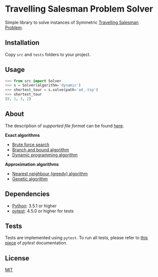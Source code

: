 # Travelling Salesman Problem Solver

Simple library to solve instances of Symmetric [Travelling Salesman Problem](https://en.wikipedia.org/wiki/Travelling_salesman_problem).

## Installation
Copy `src` and `tests` folders to your project.

## Usage
```python
>>> from src import Solver
>>> s = Solver(algorithm='dynamic')
>>> shortest_tour = s.solve(path='a4_.tsp')
>>> shortest_tour
[0, 1, 3, 2]
```

## About
The description of *supported file format* can be found [here](https://wwwproxy.iwr.uni-heidelberg.de/groups/comopt/software/TSPLIB95/tsp95.pdf).

**Exact algorithms**

- [Brute force search](https://en.wikipedia.org/wiki/Brute-force_search)
- [Branch and bound algorithm](https://en.wikipedia.org/wiki/Branch_and_bound)
- [Dynamic programming algorithm](https://en.wikipedia.org/wiki/Held%E2%80%93Karp_algorithm)

**Approximation algorithms**

- [Nearest neighbour (greedy) algorithm](https://en.wikipedia.org/wiki/Nearest_neighbour_algorithm)
- [Genetic algorithm](https://en.wikipedia.org/wiki/Genetic_algorithm)


## Dependencies
- [Python](https://www.python.org/downloads/): 3.5.1 or higher
- [pytest](https://docs.pytest.org/en/latest/): 4.5.0 or higher for tests


## Tests
Tests are implemented using `pytest`. To run all tests, please refer to [this piece](https://docs.pytest.org/en/latest/getting-started.html#run-multiple-tests) of *pytest* documentation.


## License
[MIT](LICENSE)
